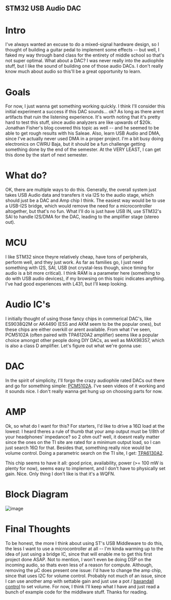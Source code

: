 ## STM32 USB Audio DAC


# Intro
I've always wanted an excuse to do a mixed-signal hardware design, so I thought of building a guitar pedal to implement some effects -- but well, I faked my way through band class for the entirety of middle school so that's not super optimal. What about a DAC? I was never really into the audiophile stuff, but I like the sound of building one of those audio DACs. I don't really know much about audio so this'll be a great opportunity to learn. 

# Goals
For now, I just wanna get something working quickly. I think I'll consider this initial experiment a success if this DAC sounds... ok? As long as there arent artifacts that ruin the listening experience. It's worth noting that it's pretty hard to test this stuff, since audio analyzers are like upwards of $20k. Jonathan Fisher's blog covered this topic as well -- and he seemed to be able to get rough results with his Saleae. Also, learn USB Audio and DMA, since I've actually never used DMA in a proper project. I'm a bit busy doing electronics on CWRU Baja, but it should be a fun challenge getting something done by the end of the semester. At the VERY LEAST, I can get this done by the start of next semester.

# What do?
OK, there are multiple ways to do this. Generally, the overall system just takes USB Audio data and transfers it via I2S to the audio stage, which should just be a DAC and Amp chip I think. The easiest way would be to use a USB-I2S bridge, which would remove the need for a microcontroller altogether, but that's no fun. What I'll do is just have USB IN, use STM32's SAI to handle I2S/DMA for the DAC, leading to the amplifier stage (stereo out). 

# MCU
I like STM32 since theyre relatively cheap, have tons of peripherals, perform well, and they just work. As far as families go, I just need something with I2S, SAI, USB (not crystal-less though, since timing for audio is a bit more critical). I think RAM is a parameter here (something to do with USB audio devices), if my browsing on this topic indicates anything. I've had good experiences with L431, but I'll keep looking. 

# Audio IC's 
I initially thought of using those fancy chips in commerical DAC's, like ES9038Q2M or AK4490 (ESS and AKM seem to be the popular ones), but these chips are either overkill or arent available. From what I've seen, PCM5102A (often paired with TPA6120A2 amplifier) seems like a popular choice amongst other people doing DIY DACs, as well as MAX98357, which is also a class D amplifier. Let's figure out what we're gonna use:

# DAC
In the spirit of simplicity, I'll forgo the crazy audiophile rated DACs out there and go for something simple: [PCM5102A](https://www.ti.com/product/PCM5102A). I've seen videos of it working and it sounds nice. I don't really wanna get hung up on choosing parts for now.

# AMP
Ok, so what do I want for this? For starters, I'd like to drive a 16Ω load at the lowest: I heard theres a rule of thumb that your amp output must be 1/8th of your headphones' impedance? so 2 ohm out? well, it doesnt really matter since the ones on the TI site are rated for a minimum output load, so I can just search 16Ω for that. Besides that, something really nice would be volume control. Doing a parametric search on the TI site, I get: [TPA6130A2](https://www.ti.com/product/TPA6130A2).

This chip seems to have it all: good price, availability, power (>= 100 mW is plenty for now), seems easy to implement, and I don't have to physically set gain. Nice. Only thing I don't like is that it's a WQFN.

# Block Diagram
![image](https://github.com/77volatile77/77volatile77.github.io/assets/117048458/f8295542-55aa-466c-92fa-e3540e1f06a5)

# Final Thoughts
To be honest, the more I think about using ST's USB Middleware to do this, the less I want to use a microcontroller at all -- I'm kinda warming up to the idea of just using a bridge IC, since that will enable me to get this first project done ASAP. Not to mention, I won't even be doing DSP on the incoming audio, so thats even less of a reason for compute. Although, removing the µC does present one issue: I'd have to change the amp chip, since that uses I2C for volume control. Probably not much of an issue, since I can use another amp with settable gain and just use a pot / [baxandall control](https://resources.altium.com/p/baxandall-volume-control-audio) to set volume. For now, I think I'll keep what I have and just read a bunch of example code for the middlware stuff. Thanks for reading.
